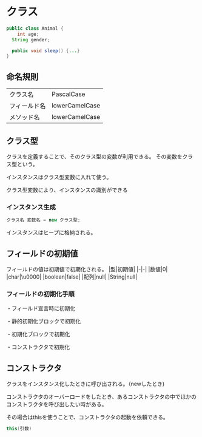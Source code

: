 # クラス
``` Java
public class Animal {
	int age;
  String gender;

  public void sleep() {...}
}
```

## 命名規則
|||
|--|--|
|クラス名|PascalCase|
|フィールド名|lowerCamelCase|
|メソッド名|lowerCamelCase|

## クラス型
クラスを定義することで、そのクラス型の変数が利用できる。
その変数をクラス型という。

インスタンスはクラス型変数に入れて使う。

クラス型変数により、インスタンスの識別ができる

### インスタンス生成

``` Java
クラス名 変数名 = new クラス型;
```
インスタンスはヒープに格納される。

## フィールドの初期値
フィールドの値は初期値で初期化される。
|型|初期値|
|-|-|
|数値|0|
|char|\u0000|
|boolean|false|
|配列|null|
|String|null|

### フィールドの初期化手順
・フィールド宣言時に初期化

・静的初期化ブロックで初期化

・初期化ブロックで初期化

・コンストラクタで初期化

## コンストラクタ
クラスをインスタンス化したときに呼び出される。（newしたとき)

コンストラクタのオーバーロードをしたとき、あるコンストラクタの中でほかのコンストラクタを呼び出したい時がある。

その場合はthisを使うことで、コンストラクタの起動を依頼できる。
``` Java
this(引数)
```

